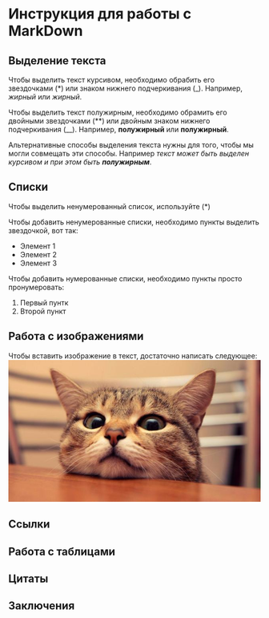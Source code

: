 # Инструкция для работы с MarkDown

## Выделение текста

Чтобы выделить текст курсивом, необходимо обрабить его звездочками (*) или знаком нижнего подчеркивания (_). Например, *жирный* или _жирный_.

Чтобы выделить текст полужирным, необходимо обрамить его двойными звездочками (**) или двойным знаком нижнего подчеркивания (__). Например, **полужирный** или __полужирный__.

Альтернативные способы выделения текста нужны для того, чтобы мы могли совмещать эти способы. Например _текст может быть выделен курсивом и при этом быть **полужирным**_.

## Списки
Чтобы выделить ненумерованный список, используйте (*)

Чтобы добавить ненумерованные списки, необходимо пункты выделить звездочкой, вот так:
* Элемент 1
* Элемент 2
* Элемент 3

Чтобы добавить нумерованные списки, необходимо пункты просто пронумеровать:
1. Первый пунтк
2. Второй пункт

## Работа с изображениями

Чтобы вставить изображение в текст, достаточно написать следующее:
![Привет, дайте поесть!](cat.jpg)

## Ссылки

## Работа с таблицами

## Цитаты

## Заключения